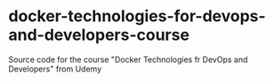 # docker-technologies-for-devops-and-developers-course
Source code for the course "Docker Technologies fr DevOps and Developers" from Udemy
